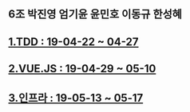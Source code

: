 

## 6조 박진영 엄기윤 윤민호 이동규 한성혜
## [1.TDD : 19-04-22 ~ 04-27](https://github.com/src8655/cafe24_6/tree/master/1.TDD)
## [2.VUE.JS : 19-04-29 ~ 05-10](https://github.com/src8655/cafe24_6/tree/master/2.VUE.JS) 
## [3.인프라 : 19-05-13 ~ 05-17](https://github.com/src8655/cafe24_6/tree/master/3.인프라) 
